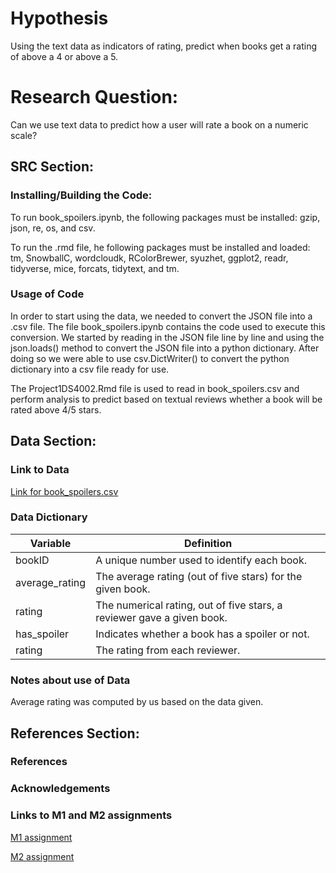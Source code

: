 # Hypothesis
Using the text data as indicators of rating, predict when books get a rating of above a 4 or above a 5.

# Research Question:
Can we use text data to predict how a user will rate a book on a numeric scale?

## SRC Section:

### Installing/Building the Code:
To run book_spoilers.ipynb, the following packages must be installed: gzip, json, re, os, and csv.

To run the .rmd file, he following packages must be installed and loaded: tm, SnowballC, wordcloudk, RColorBrewer, syuzhet, ggplot2, readr, tidyverse, mice, forcats, tidytext, and tm.

### Usage of Code
In order to start using the data, we needed to convert the JSON file into a .csv file. The file book_spoilers.ipynb contains the code used to execute this conversion. We started by reading in the JSON file line by line and using the json.loads() method to convert the JSON file into a python dictionary. After doing so we were able to use csv.DictWriter() to convert the python dictionary into a csv file ready for use.

The Project1DS4002.Rmd file is used to read in book_spoilers.csv and perform analysis to predict based on textual reviews whether a book will be rated above 4/5 stars. 


## Data Section:

### Link to Data
[Link for book_spoilers.csv](https://drive.google.com/uc?id=196W2kDoZXRPjzbTjM6uvTidn6aTpsFnS)

### Data Dictionary
| Variable | Definition | 
| ------- | --- |
| bookID | A unique number used to identify each book.| 
| average_rating | The average rating (out of five stars) for the given book. |
| rating | The numerical rating, out of five stars, a reviewer gave a given book. | 
| has_spoiler| Indicates whether a book has a spoiler or not. |
| rating | The rating from each reviewer. |


### Notes about use of Data
Average rating was computed by us based on the data given. 

## References Section:

### References

### Acknowledgements

### Links to M1 and M2 assignments
[M1 assignment](https://docs.google.com/document/d/1IInxMDY9oO2tESe-RPept87km-qJ4UMMXPpHO6I1e3A/edit)

[M2 assignment](https://docs.google.com/document/d/150iemEBRcMvND9n4l-rOIKVf7n7Pg5Nl9x-3jn2PRJY/edit)


